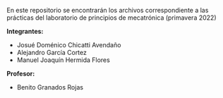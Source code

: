 En este repositorio se encontrarán los archivos correspondiente a las prácticas del laboratorio de principios de mecatrónica (primavera 2022)

**Integrantes:**
 * Josué Doménico Chicatti Avendaño
 * Alejandro García Cortez
 * Manuel Joaquín Hermida Flores

**Profesor:**
* Benito Granados Rojas
